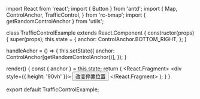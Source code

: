 import React from 'react';
import { Button } from 'antd';
import {
  Map,
  ControlAnchor,
  TrafficControl,
} from 'rc-bmap';
import { getRandomControlAnchor } from 'utils';

class TrafficControlExample extends React.Component {
  constructor(props) {
    super(props);
    this.state = {
      anchor: ControlAnchor.BOTTOM_RIGHT,
    };
  }

  handleAchor = () => {
    this.setState({
      anchor: ControlAnchor[getRandomControlAnchor()],
    });
  }

  render() {
    const { anchor } = this.state;
    return (
      <React.Fragment>
        <div style={{ height: '90vh' }}>
          <Map
            ak="dbLUj1nQTvDvKXkov5fhnH5HIE88RUEO"
            scrollWheelZoom
          >
            <TrafficControl anchor={anchor} />
          </Map>
          <Button onClick={this.handleAchor}>改变停靠位置</Button>
        </div>
      </React.Fragment>
    );
  }
}

export default TrafficControlExample;
